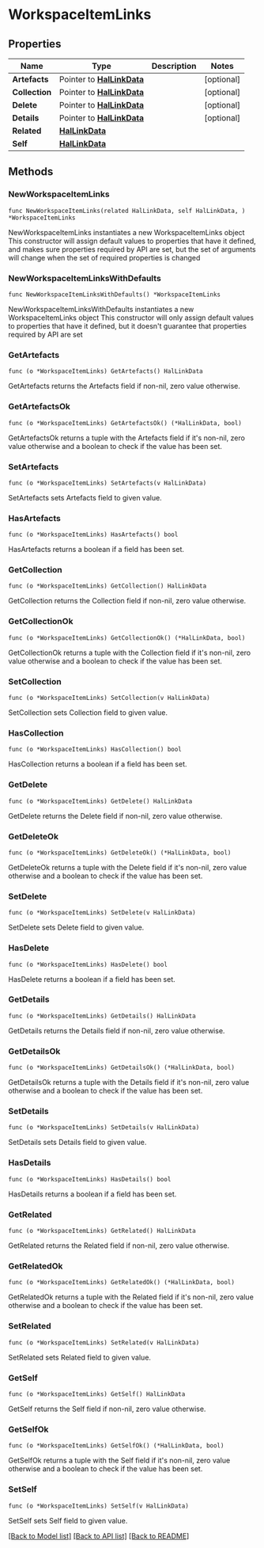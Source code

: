 # WorkspaceItemLinks

## Properties

Name | Type | Description | Notes
------------ | ------------- | ------------- | -------------
**Artefacts** | Pointer to [**HalLinkData**](HalLinkData.md) |  | [optional] 
**Collection** | Pointer to [**HalLinkData**](HalLinkData.md) |  | [optional] 
**Delete** | Pointer to [**HalLinkData**](HalLinkData.md) |  | [optional] 
**Details** | Pointer to [**HalLinkData**](HalLinkData.md) |  | [optional] 
**Related** | [**HalLinkData**](HalLinkData.md) |  | 
**Self** | [**HalLinkData**](HalLinkData.md) |  | 

## Methods

### NewWorkspaceItemLinks

`func NewWorkspaceItemLinks(related HalLinkData, self HalLinkData, ) *WorkspaceItemLinks`

NewWorkspaceItemLinks instantiates a new WorkspaceItemLinks object
This constructor will assign default values to properties that have it defined,
and makes sure properties required by API are set, but the set of arguments
will change when the set of required properties is changed

### NewWorkspaceItemLinksWithDefaults

`func NewWorkspaceItemLinksWithDefaults() *WorkspaceItemLinks`

NewWorkspaceItemLinksWithDefaults instantiates a new WorkspaceItemLinks object
This constructor will only assign default values to properties that have it defined,
but it doesn't guarantee that properties required by API are set

### GetArtefacts

`func (o *WorkspaceItemLinks) GetArtefacts() HalLinkData`

GetArtefacts returns the Artefacts field if non-nil, zero value otherwise.

### GetArtefactsOk

`func (o *WorkspaceItemLinks) GetArtefactsOk() (*HalLinkData, bool)`

GetArtefactsOk returns a tuple with the Artefacts field if it's non-nil, zero value otherwise
and a boolean to check if the value has been set.

### SetArtefacts

`func (o *WorkspaceItemLinks) SetArtefacts(v HalLinkData)`

SetArtefacts sets Artefacts field to given value.

### HasArtefacts

`func (o *WorkspaceItemLinks) HasArtefacts() bool`

HasArtefacts returns a boolean if a field has been set.

### GetCollection

`func (o *WorkspaceItemLinks) GetCollection() HalLinkData`

GetCollection returns the Collection field if non-nil, zero value otherwise.

### GetCollectionOk

`func (o *WorkspaceItemLinks) GetCollectionOk() (*HalLinkData, bool)`

GetCollectionOk returns a tuple with the Collection field if it's non-nil, zero value otherwise
and a boolean to check if the value has been set.

### SetCollection

`func (o *WorkspaceItemLinks) SetCollection(v HalLinkData)`

SetCollection sets Collection field to given value.

### HasCollection

`func (o *WorkspaceItemLinks) HasCollection() bool`

HasCollection returns a boolean if a field has been set.

### GetDelete

`func (o *WorkspaceItemLinks) GetDelete() HalLinkData`

GetDelete returns the Delete field if non-nil, zero value otherwise.

### GetDeleteOk

`func (o *WorkspaceItemLinks) GetDeleteOk() (*HalLinkData, bool)`

GetDeleteOk returns a tuple with the Delete field if it's non-nil, zero value otherwise
and a boolean to check if the value has been set.

### SetDelete

`func (o *WorkspaceItemLinks) SetDelete(v HalLinkData)`

SetDelete sets Delete field to given value.

### HasDelete

`func (o *WorkspaceItemLinks) HasDelete() bool`

HasDelete returns a boolean if a field has been set.

### GetDetails

`func (o *WorkspaceItemLinks) GetDetails() HalLinkData`

GetDetails returns the Details field if non-nil, zero value otherwise.

### GetDetailsOk

`func (o *WorkspaceItemLinks) GetDetailsOk() (*HalLinkData, bool)`

GetDetailsOk returns a tuple with the Details field if it's non-nil, zero value otherwise
and a boolean to check if the value has been set.

### SetDetails

`func (o *WorkspaceItemLinks) SetDetails(v HalLinkData)`

SetDetails sets Details field to given value.

### HasDetails

`func (o *WorkspaceItemLinks) HasDetails() bool`

HasDetails returns a boolean if a field has been set.

### GetRelated

`func (o *WorkspaceItemLinks) GetRelated() HalLinkData`

GetRelated returns the Related field if non-nil, zero value otherwise.

### GetRelatedOk

`func (o *WorkspaceItemLinks) GetRelatedOk() (*HalLinkData, bool)`

GetRelatedOk returns a tuple with the Related field if it's non-nil, zero value otherwise
and a boolean to check if the value has been set.

### SetRelated

`func (o *WorkspaceItemLinks) SetRelated(v HalLinkData)`

SetRelated sets Related field to given value.


### GetSelf

`func (o *WorkspaceItemLinks) GetSelf() HalLinkData`

GetSelf returns the Self field if non-nil, zero value otherwise.

### GetSelfOk

`func (o *WorkspaceItemLinks) GetSelfOk() (*HalLinkData, bool)`

GetSelfOk returns a tuple with the Self field if it's non-nil, zero value otherwise
and a boolean to check if the value has been set.

### SetSelf

`func (o *WorkspaceItemLinks) SetSelf(v HalLinkData)`

SetSelf sets Self field to given value.



[[Back to Model list]](../README.md#documentation-for-models) [[Back to API list]](../README.md#documentation-for-api-endpoints) [[Back to README]](../README.md)


